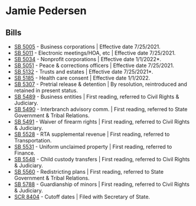 # Jamie Pedersen
## Bills
* [SB 5005](/bill/2021-22/sb/5005/) - Business corporations | Effective date 7/25/2021.
* [SB 5011](/bill/2021-22/sb/5011/) - Electronic meetings/HOA, etc | Effective date 7/25/2021.
* [SB 5034](/bill/2021-22/sb/5034/) - Nonprofit corporations | Effective date 1/1/2022*.
* [SB 5051](/bill/2021-22/sb/5051/) - Peace & corrections officers | Effective date 7/25/2021.
* [SB 5132](/bill/2021-22/sb/5132/) - Trusts and estates | Effective date 7/25/2021*.
* [SB 5185](/bill/2021-22/sb/5185/) - Health care consent | Effective date 1/1/2022.
* [SB 5307](/bill/2021-22/sb/5307/) - Pretrial release & detention | By resolution, reintroduced and retained in present status.
* [SB 5489](/bill/2021-22/sb/5489/) - Business entities | First reading, referred to Civil Rights & Judiciary.
* [SB 5490](/bill/2021-22/sb/5490/) - Interbranch advisory comm. | First reading, referred to State Government & Tribal Relations.
* [SB 5491](/bill/2021-22/sb/5491/) - Waiver of firearm rights | First reading, referred to Civil Rights & Judiciary.
* [SB 5528](/bill/2021-22/sb/5528/) - RTA supplemental revenue | First reading, referred to Transportation.
* [SB 5531](/bill/2021-22/sb/5531/) - Uniform unclaimed property | First reading, referred to Finance.
* [SB 5548](/bill/2021-22/sb/5548/) - Child custody transfers | First reading, referred to Civil Rights & Judiciary.
* [SB 5560](/bill/2021-22/sb/5560/) - Redistricting plans | First reading, referred to State Government & Tribal Relations.
* [SB 5788](/bill/2021-22/sb/5788/) - Guardianship of minors | First reading, referred to Civil Rights & Judiciary.
* [SCR 8404](/bill/2021-22/scr/8404/) - Cutoff dates | Filed with Secretary of State.
